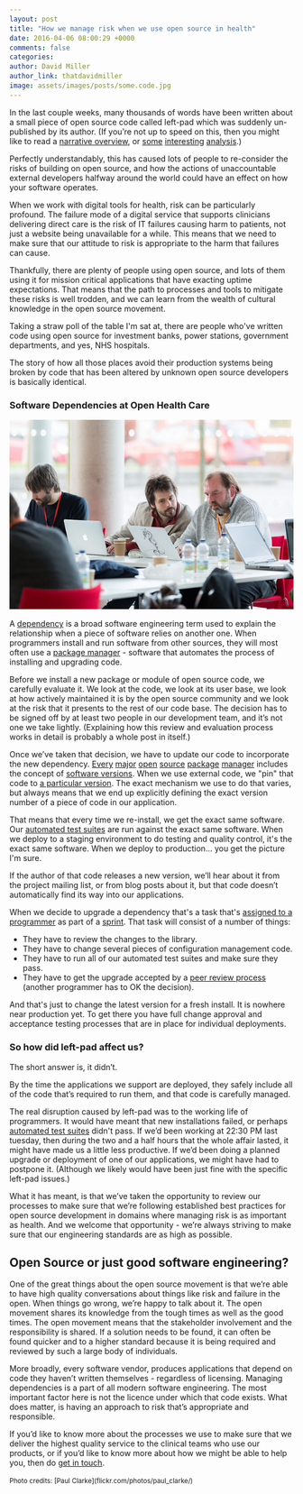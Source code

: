 ```yaml
---
layout: post
title: "How we manage risk when we use open source in health"
date: 2016-04-06 08:00:29 +0000
comments: false
categories:
author: David Miller
author_link: thatdavidmiller
image: assets/images/posts/some.code.jpg
---
```

In the last couple weeks, many thousands of words have been written about a small piece of open source code called left-pad which was suddenly un-published by its author. (If you’re not up to speed on this, then you might like to
read a [narrative overview](http://www.theregister.co.uk/2016/03/23/npm_left_pad_chaos/), or
[some](http://www.haneycodes.net/npm-left-pad-have-we-forgotten-how-to-program/)
[interesting](http://lucumr.pocoo.org/2016/3/24/open-source-trust-scaling/)
[analysis](http://blog.npmjs.org/post/141577284765/kik-left-pad-and-npm).)

Perfectly understandably, this has caused lots of people to re-consider the risks of building on open source, and how the actions of unaccountable external developers halfway around the world could have an effect on how your software operates.

When we work with digital tools for health, risk can be particularly profound. The failure mode of a digital service that supports clinicians delivering direct care is the risk of IT failures causing harm to patients, not just a website being unavailable for a while. This means that we need to make sure that our attitude to risk is appropriate to the harm that failures can cause.

Thankfully, there are plenty of people using open source, and lots of them using it for mission critical applications that have exacting uptime expectations. That means that the path to processes and tools to mitigate these risks is well trodden, and we can learn from the wealth of cultural knowledge in the open source movement.

Taking a straw poll of the table I'm sat at, there are people who've written code using open source for investment banks, power stations, government departments, and yes, NHS hospitals.

The story of how all those places avoid their production systems being broken by code that has been altered by unknown open source developers is basically identical.

### Software Dependencies at Open Health Care


<div class="post-thumb">
  <img class="img-responsive" src="/assets/images/people/david.ross.jpg" alt="" />
</div><!--//post-thumb-->


A <a href="https://en.wikipedia.org/wiki/Coupling_(computer_programming)">dependency</a> is a
broad software engineering term used to explain the relationship when a piece of software relies
on another one. When programmers install and run software from other sources, they will most often use a
[package manager](https://en.wikipedia.org/wiki/Package_manager) - software that automates the
process of installing and upgrading code.

Before we install a new package or module of open source code, we carefully evaluate it. We look at the code, we look at its user base, we look at how actively maintained it is by the open source community and we look at the risk that it presents to the rest of our code base. The decision has to be signed off by at least two people in our development team, and it’s not one we take lightly. (Explaining how this review and evaluation process works in detail is probably a whole post in itself.)

Once we’ve taken that decision, we have to update our code to incorporate the new dependency.
[Every](https://pypi.python.org/pypi/)
[major](https://www.npmjs.com/)
[open](https://hex.pm/)
[source](https://rubygems.org/)
[package](http://www.cpan.org/)
[manager](https://help.ubuntu.com/lts/serverguide/package-management.html) includes the concept of
[software versions](https://en.wikipedia.org/wiki/Software_versioning). When we use external code, we "pin" that code to
[a particular version](https://github.com/openhealthcare/elcid/blob/v0.6.0/requirements.txt). The exact mechanism we use to do that varies, but always means that we end up explicitly defining the exact version number of a piece of code in our application.

That means that every time we re-install, we get the exact same software.
Our [automated test suites](https://travis-ci.org/openhealthcare/) are run against the exact same software. When we deploy to a staging environment to do testing and quality control, it's the exact same software. When we deploy to production... you get the picture I'm sure.

If the author of that code releases a new version, we’ll hear about it from the project mailing list, or from blog posts about it, but that code doesn’t automatically find its way into our applications.

When we decide to upgrade a dependency that's a task that's
[assigned to a programmer](https://waffle.io/openhealthcare/opal-ideas) as part of a
<a href="https://en.wikipedia.org/wiki/Scrum_(software_development)#Sprint">sprint</a>. That task
will consist of a number of things:

* They have to review the changes to the library.
* They have to change several pieces of configuration management code.
* They have to run all of our automated test suites and make sure they pass.
* They have to get the upgrade accepted by a [peer review process](https://help.github.com/articles/using-pull-requests/) (another programmer has to OK the decision).

And that's just to change the latest version for a fresh install. It is nowhere near production yet. To get there you have full change approval and acceptance testing processes that are in place for
individual deployments.

### So how did left-pad affect us?

The short answer is, it didn’t.

By the time the applications we support are deployed, they safely include all of the code that’s required to run them, and that code is carefully managed.

The real disruption caused by left-pad was to the working life of programmers. It would have meant that new installations failed, or
perhaps [automated test suites](https://en.wikipedia.org/wiki/Continuous_integration) didn't pass. If we’d been working at 22:30 PM last tuesday, then during the two and a half hours that the whole affair lasted, it might have made us a little less productive. If we’d been doing a planned upgrade or deployment of one of our applications, we might have had to postpone it. (Although we likely would have been just fine with the specific left-pad issues.)

What it has meant, is that we’ve taken the opportunity to review our processes to make sure that we’re following established best practices for open source development in domains where managing risk is as important as health. And we welcome that opportunity - we’re always striving to make sure that our engineering standards are as high as possible.

## Open Source or just good software engineering?

One of the great things about the open source movement is that we’re able to have high quality conversations about things like risk and failure in the open. When things go wrong, we’re happy to talk about it. The open movement shares its knowledge from the tough times as well as the good times. The open movement means that the stakeholder involvement and the responsibility is shared. If a solution needs to be found, it can often be found quicker and to a higher standard because it is being required and reviewed by such a large body of individuals.

More broadly, every software vendor, produces applications that depend on code they haven’t written themselves - regardless of licensing. Managing dependencies is a part of all modern software engineering. The most important factor here is not the licence under which that code exists. What does matter, is having an approach to risk that’s appropriate and responsible.

If you’d like to know more about the processes we use to make sure that we deliver the highest quality service to the clinical teams who use our products,
or if you’d like to know more about how we might be able to help you, then do <a href="mailto:hello@openhealthcare.org.uk">get in touch</a>.

<small>
Photo credits: [Paul Clarke](flickr.com/photos/paul_clarke/)
</small>
